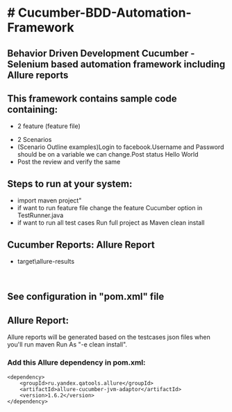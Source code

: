 <h1># Cucumber-BDD-Automation-Framework</h1>
<h2>Behavior Driven Development Cucumber - Selenium based automation framework including Allure reports</h2>

<h2>This framework contains sample code containing:</h2>
	<ul><li>2 feature (feature file)</li></ul>
	<ul><li>2 Scenarios</li>
	<li>(Scenario Outline examples)Login to facebook.Username and Password should be on a variable we can change.Post status Hello World</li>
	<li>Post the review and verify the same</li></ul>
	  

<h2>Steps to run at your system:</h2>
	<ul>
	<li>import maven project"</li>
	<li>if want to run feature file change the feature Cucumber option in TestRunner.java </li>
	<li>if want to run all test cases Run full project as Maven clean install</li>
	</ul>
	
<h2>Cucumber Reports: Allure Report </h2>
	<ul>
	<li>target\allure-results</li>
	</ul>
	<br>
	
<h2>See configuration in "pom.xml" file</h2>
				
				
<h2>Allure Report:</h2> Allure reports will be generated based on the testcases json files when you'll run maven Run As "-e clean install". 
<h3>Add this Allure dependency in pom.xml:</h3>

	<dependency>
		<groupId>ru.yandex.qatools.allure</groupId>
		<artifactId>allure-cucumber-jvm-adaptor</artifactId>
		<version>1.6.2</version>
	</dependency>

	

